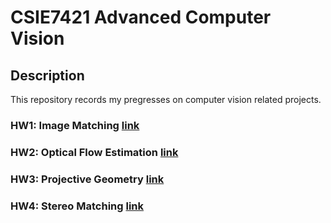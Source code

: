 # CSIE7421 Advanced Computer Vision

## Description
This repository records my pregresses on computer vision related projects.  

### HW1: Image Matching  [link](https://github.com/r09921135/acv/tree/master/hw1)

### HW2: Optical Flow Estimation  [link](https://github.com/r09921135/acv/tree/master/hw2)

### HW3: Projective Geometry  [link](https://github.com/r09921135/acv/tree/master/hw3)

### HW4: Stereo Matching  [link](https://github.com/r09921135/acv/tree/master/hw4)

